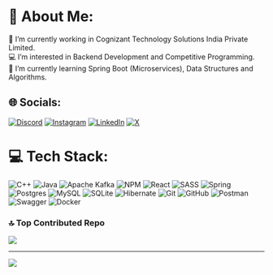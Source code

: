 # 💫 About Me:
🧳 I’m currently working in Cognizant Technology Solutions India Private Limited.<br>💻 I’m interested in Backend Development and Competitive Programming.<br>🌱 I’m currently learning Spring Boot (Microservices), Data Structures and Algorithms.


## 🌐 Socials:
[![Discord](https://img.shields.io/badge/Discord-%237289DA.svg?logo=discord&logoColor=white)](https://discord.gg/praveenukkoji#1457) [![Instagram](https://img.shields.io/badge/Instagram-%23E4405F.svg?logo=Instagram&logoColor=white)](https://www.instagram.com/praveenukkoji/) [![LinkedIn](https://img.shields.io/badge/LinkedIn-%230077B5.svg?logo=linkedin&logoColor=white)](https://linkedin.com/in/praveenukkoji) [![X](https://img.shields.io/badge/X-black.svg?logo=X&logoColor=white)](https://x.com/praveenukkoji) 

# 💻 Tech Stack:
![C++](https://img.shields.io/badge/c++-%2300599C.svg?style=for-the-badge&logo=c%2B%2B&logoColor=white) ![Java](https://img.shields.io/badge/java-%23ED8B00.svg?style=for-the-badge&logo=openjdk&logoColor=white) ![Apache Kafka](https://img.shields.io/badge/Apache%20Kafka-000?style=for-the-badge&logo=apachekafka) ![NPM](https://img.shields.io/badge/NPM-%23CB3837.svg?style=for-the-badge&logo=npm&logoColor=white) ![React](https://img.shields.io/badge/react-%2320232a.svg?style=for-the-badge&logo=react&logoColor=%2361DAFB) ![SASS](https://img.shields.io/badge/SASS-hotpink.svg?style=for-the-badge&logo=SASS&logoColor=white) ![Spring](https://img.shields.io/badge/spring-%236DB33F.svg?style=for-the-badge&logo=spring&logoColor=white) ![Postgres](https://img.shields.io/badge/postgres-%23316192.svg?style=for-the-badge&logo=postgresql&logoColor=white) ![MySQL](https://img.shields.io/badge/mysql-4479A1.svg?style=for-the-badge&logo=mysql&logoColor=white) ![SQLite](https://img.shields.io/badge/sqlite-%2307405e.svg?style=for-the-badge&logo=sqlite&logoColor=white) ![Hibernate](https://img.shields.io/badge/Hibernate-59666C?style=for-the-badge&logo=Hibernate&logoColor=white) ![Git](https://img.shields.io/badge/git-%23F05033.svg?style=for-the-badge&logo=git&logoColor=white) ![GitHub](https://img.shields.io/badge/github-%23121011.svg?style=for-the-badge&logo=github&logoColor=white) ![Postman](https://img.shields.io/badge/Postman-FF6C37?style=for-the-badge&logo=postman&logoColor=white) ![Swagger](https://img.shields.io/badge/-Swagger-%23Clojure?style=for-the-badge&logo=swagger&logoColor=white) ![Docker](https://img.shields.io/badge/docker-%230db7ed.svg?style=for-the-badge&logo=docker&logoColor=white) 

### 🔝 Top Contributed Repo
![](https://github-contributor-stats.vercel.app/api?username=praveenukkoji&limit=5&theme=dark&combine_all_yearly_contributions=true)

---
[![](https://visitcount.itsvg.in/api?id=praveenukkoji&icon=0&color=12)](https://visitcount.itsvg.in)

<!-- Proudly created with GPRM ( https://gprm.itsvg.in ) -->
